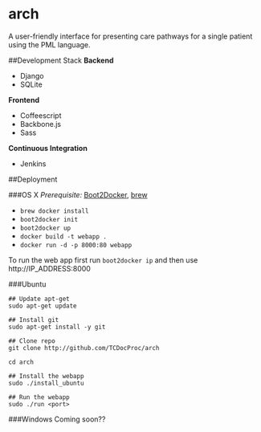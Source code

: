 # arch
A user-friendly interface for presenting care pathways for a single patient using the PML language.

##Development Stack
**Backend**

- Django
- SQLite

**Frontend**

- Coffeescript
- Backbone.js
- Sass

**Continuous Integration**

- Jenkins

##Deployment

###OS X
*Prerequisite:* [Boot2Docker](https://github.com/boot2docker/boot2docker), [brew](http://brew.sh)

- `brew docker install`
- `boot2docker init`
- `boot2docker up`
- `docker build -t webapp .`
- `docker run -d -p 8000:80 webapp`

To run the web app first run `boot2docker ip` and then use http://IP_ADDRESS:8000

###Ubuntu

```
## Update apt-get
sudo apt-get update

## Install git
sudo apt-get install -y git

## Clone repo
git clone http://github.com/TCDocProc/arch

cd arch

## Install the webapp
sudo ./install_ubuntu

## Run the webapp
sudo ./run <port>

```

###Windows
Coming soon??
